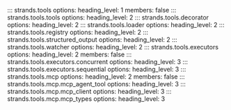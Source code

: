 ::: strands.tools
    options:
      heading_level: 1
      members: false
::: strands.tools.tools
    options:
      heading_level: 2
::: strands.tools.decorator
    options:
      heading_level: 2
::: strands.tools.loader
    options:
      heading_level: 2
::: strands.tools.registry
    options:
      heading_level: 2
::: strands.tools.structured_output
    options:
      heading_level: 2
::: strands.tools.watcher
    options:
      heading_level: 2
::: strands.tools.executors
    options:
      heading_level: 2
      members: false
::: strands.tools.executors.concurrent
    options:
      heading_level: 3
::: strands.tools.executors.sequential
    options:
      heading_level: 3
::: strands.tools.mcp
    options:
      heading_level: 2
      members: false
::: strands.tools.mcp.mcp_agent_tool
    options:
      heading_level: 3
::: strands.tools.mcp.mcp_client
    options:
      heading_level: 3
::: strands.tools.mcp.mcp_types
    options:
      heading_level: 3
